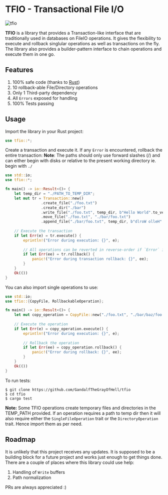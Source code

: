 # TFIO - Transactional File I/O

![tfio](https://github.com/GandalfTheGrayOfHell/tfio/workflows/tfio/badge.svg)

**TFIO** is a library that provides a Transaction-like interface that are traditionally used in databases on FileIO operations. It gives the flexibility to execute and rollback singlular operations as well as transactions on the fly. The library also provides a builder-pattern interface to chain operations and execute them in one go.

## Features
1) 100% safe code (thanks to [Rust](https://www.rust-lang.org/))
2) 10 rollback-able File/Directory operations
3) Only 1 Third-party dependency
4) All `Errors` exposed for handling
5) 100% Tests passing

## Usage
Import the library in your Rust project:
```rust
use tfio::*;
```

Create a transaction and execute it. If any `Error` is encountered, rollback the entire transaction:
**Note**: The paths should only use forward slashes (/) and can either begin with disks or relative to the present working directory ie. begin with `./`
```rust
use std::io;
use tfio::*;

fn main() -> io::Result<()> {
	let temp_dir = "./PATH_TO_TEMP_DIR";
	let mut tr = Transaction::new()
				.create_file("./foo.txt")
				.create_dir("./bar")
				.write_file("./foo.txt", temp_dir, b"Hello World".to_vec())
				.move_file("./foo.txt", "./bar/foo.txt")
				.append_file("./bar/foo.txt", temp_dir, b"dlroW olleH".to_vec());
	
	// Execute the transaction
	if let Err(e) = tr.execute() {
		eprintln!("Error during execution: {}", e);
		
		// All operations can be reverted in reverse-order if `Error` is encountered
		if let Err(ee) = tr.rollback() {
			panic!("Error during transaction rollback: {}", ee);
		}
	}
	Ok(())
}
```

You can also import single operations to use:
```rust
use std::io;
use tfio::{CopyFile, RollbackableOperation};

fn main() -> io::Result<()> {
	let mut copy_operation = CopyFile::new("./foo.txt", "./bar/baz/foo.txt");
	
	// Execute the operation
	if let Err(e) = copy_operation.execute() {
		eprintln!("Error during execution: {}", e);
		
		// Rollback the operation
		if let Err(ee) = copy_operation.rollback() {
			panic!("Error during rollback: {}", ee);
		}
	}
	Ok(())
}
```

To run tests:
```shell
$ git clone https://github.com/GandalfTheGrayOfHell/tfio
$ cd tfio
$ cargo test
```

**Note:** Some TFIO operations create temporary files and directories in the TEMP_PATH provided. If an operation requires a path to temp dir then it will also require either the `SingleFileOperation` trait or the `DirectoryOperation` trait. Hence import them as per need.

## Roadmap
It is unlikely that this project receives any updates. It is supposed to be a building block for a future project and works just enough to get things done. There are a couple of places where this library could use help:
1) Handling of `Write` buffers
2) Path normalization

PRs are always appreciated :)